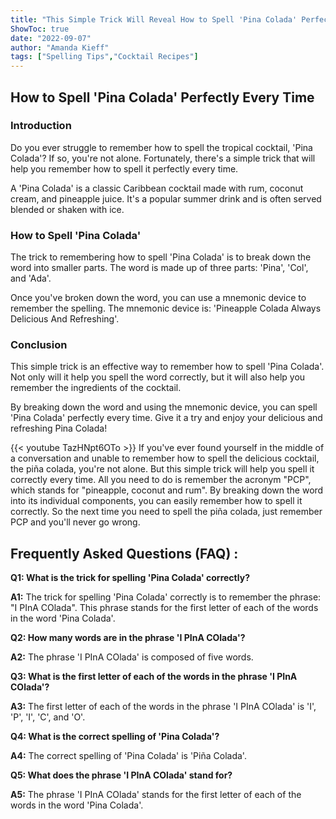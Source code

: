 ```yaml
---
title: "This Simple Trick Will Reveal How to Spell 'Pina Colada' Perfectly Every Time!"
ShowToc: true 
date: "2022-09-07"
author: "Amanda Kieff" 
tags: ["Spelling Tips","Cocktail Recipes"]
---
```

<h2>How to Spell 'Pina Colada' Perfectly Every Time</h2>

<h3>Introduction</h3>

Do you ever struggle to remember how to spell the tropical cocktail, 'Pina Colada'? If so, you're not alone. Fortunately, there's a simple trick that will help you remember how to spell it perfectly every time. 

A 'Pina Colada' is a classic Caribbean cocktail made with rum, coconut cream, and pineapple juice. It's a popular summer drink and is often served blended or shaken with ice. 

<h3>How to Spell 'Pina Colada'</h3>

The trick to remembering how to spell 'Pina Colada' is to break down the word into smaller parts. The word is made up of three parts: 'Pina', 'Col', and 'Ada'. 

Once you've broken down the word, you can use a mnemonic device to remember the spelling. The mnemonic device is: 'Pineapple Colada Always Delicious And Refreshing'. 

<h3>Conclusion</h3>

This simple trick is an effective way to remember how to spell 'Pina Colada'. Not only will it help you spell the word correctly, but it will also help you remember the ingredients of the cocktail. 

By breaking down the word and using the mnemonic device, you can spell 'Pina Colada' perfectly every time. Give it a try and enjoy your delicious and refreshing Pina Colada!

{{< youtube TazHNpt6OTo >}} 
If you've ever found yourself in the middle of a conversation and unable to remember how to spell the delicious cocktail, the piña colada, you're not alone. But this simple trick will help you spell it correctly every time. All you need to do is remember the acronym "PCP", which stands for "pineapple, coconut and rum". By breaking down the word into its individual components, you can easily remember how to spell it correctly. So the next time you need to spell the piña colada, just remember PCP and you'll never go wrong.

## Frequently Asked Questions (FAQ) :
**Q1: What is the trick for spelling 'Pina Colada' correctly?**

**A1:** The trick for spelling 'Pina Colada' correctly is to remember the phrase: "I PInA COlada". This phrase stands for the first letter of each of the words in the word 'Pina Colada'. 

**Q2: How many words are in the phrase 'I PInA COlada'?**

**A2:** The phrase 'I PInA COlada' is composed of five words. 

**Q3: What is the first letter of each of the words in the phrase 'I PInA COlada'?**

**A3:** The first letter of each of the words in the phrase 'I PInA COlada' is 'I', 'P', 'I', 'C', and 'O'. 

**Q4: What is the correct spelling of 'Pina Colada'?**

**A4:** The correct spelling of 'Pina Colada' is 'Piña Colada'. 

**Q5: What does the phrase 'I PInA COlada' stand for?**

**A5:** The phrase 'I PInA COlada' stands for the first letter of each of the words in the word 'Pina Colada'.





